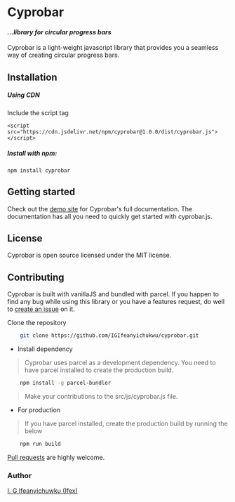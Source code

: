 # Cyprobar

#### _...library for circular progress bars_

Cyprobar is a light-weight javascript library that provides you a seamless way of creating circular progress bars.

## Installation

##### Using CDN

Include the script tag

```shell
<script src="https://cdn.jsdelivr.net/npm/cyprobar@1.0.0/dist/cyprobar.js"></script>
```

##### Install with npm:

```shell
npm install cyprobar
```

## Getting started

Check out the [demo site](https://IGIfeanyichukwu/github.io/cyprobar) for Cyprobar's full documentation. The documentation has all you need to quickly get started with cyprobar.js.


## License

Cyprobar is open source licensed under the MIT license.

## Contributing

Cyprobar is built with vanillaJS and bundled with parcel. If you happen to find any bug while using this library or you have a features request, do well to [create an issue](https://github.com/IGIfeanyichukwu/cyprobar/issues) on it.

Clone the repository 

```bash
    git clone https://github.com/IGIfeanyichukwu/cyprobar.git
```


* Install dependency

> Cyprobar uses parcel as a development dependency. You need to have parcel installed to create the production build.

```bash
    npm install -g parcel-bundler
```

> Make your contributions to the src/js/cyprobar.js file.

* For production

> If you have parcel installed, create the production build by running the below

```bash
    npm run build
```

[Pull requests](https://github.com/IGIfeanyichukwu/cyprobar/pulls) are highly welcome.


### Author
[I. G Ifeanyichuwku (Ifex)](https://ig-ifex.netlify.app)